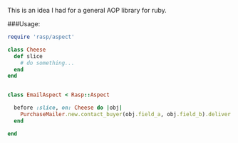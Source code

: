 This is an idea I had for a general AOP library for ruby.

###Usage:

```ruby
require 'rasp/aspect'

class Cheese
  def slice
    # do something...
  end
end


class EmailAspect < Rasp::Aspect

  before :slice, on: Cheese do |obj|
    PurchaseMailer.new.contact_buyer(obj.field_a, obj.field_b).deliver
  end

end
```
